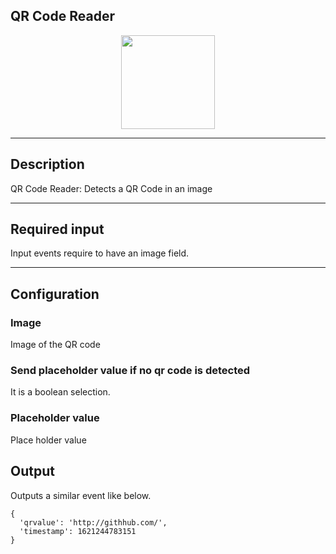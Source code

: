 <!--
  ~ Licensed to the Apache Software Foundation (ASF) under one or more
  ~ contributor license agreements.  See the NOTICE file distributed with
  ~ this work for additional information regarding copyright ownership.
  ~ The ASF licenses this file to You under the Apache License, Version 2.0
  ~ (the "License"); you may not use this file except in compliance with
  ~ the License.  You may obtain a copy of the License at
  ~
  ~    http://www.apache.org/licenses/LICENSE-2.0
  ~
  ~ Unless required by applicable law or agreed to in writing, software
  ~ distributed under the License is distributed on an "AS IS" BASIS,
  ~ WITHOUT WARRANTIES OR CONDITIONS OF ANY KIND, either express or implied.
  ~ See the License for the specific language governing permissions and
  ~ limitations under the License.
  ~
  -->

## QR Code Reader

<p align="center">
    <img src="icon.png" width="150px;" class="pe-image-documentation"/>
</p>

***

## Description

QR Code Reader: Detects a QR Code in an image

***

## Required input

Input events require to have an image field.

***

## Configuration

### Image

Image of the QR code

### Send placeholder value if no qr code is detected

It is a boolean selection.

### Placeholder value

Place holder value

## Output

Outputs a similar event like below.

```
{
  'qrvalue': 'http://githhub.com/',
  'timestamp': 1621244783151
}
```